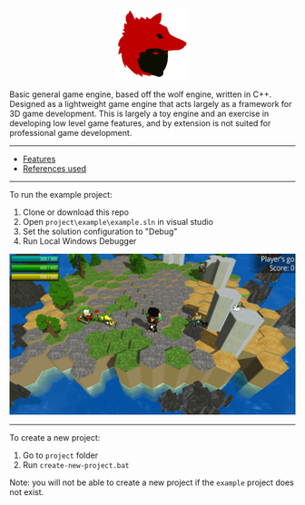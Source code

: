 <p align="center"><img width="128" height="128" src="docs/resources/logo.png"></p>

Basic general game engine, based off the wolf engine, written in C++. Designed as a lightweight game engine that acts largely as a framework for 3D game development. This is largely a toy engine and an exercise in developing low level game features, and by extension is not suited for professional game development.

<hr>

* [Features](docs/features.md)
* [References used](docs/references.md)

<hr>

To run the example project:
1. Clone or download this repo
2. Open `project\example\example.sln` in visual studio
3. Set the solution configuration to "Debug"
4. Run Local Windows Debugger

![example screenshot](docs/resources/screenshot.png)

<hr>

To create a new project:
1. Go to `project` folder
2. Run `create-new-project.bat`

Note: you will not be able to create a new project if the `example` project does not exist.
